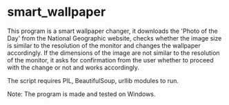 # smart_wallpaper
This program is a smart wallpaper changer, it downloads the 'Photo of the Day' from the National Geographic website, checks whether the image size is similar to the resolution of the monitor and changes the wallpaper accordingly.
If the dimensions of the image are not similar to the resolution of the monitor, it asks for confirmation from the user whether to proceed with the change or not and works accordingly.

The script requires PIL, BeautifulSoup, urllib modules to run.

Note: The program is made and tested on Windows.
